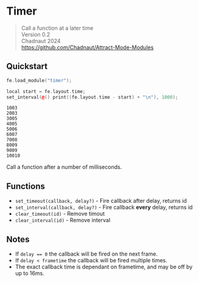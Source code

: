 # Timer

> Call a function at a later time  
> Version 0.2  
> Chadnaut 2024  
> https://github.com/Chadnaut/Attract-Mode-Modules

## Quickstart

```cpp
fe.load_module("timer");

local start = fe.layout.time;
set_interval(@() print((fe.layout.time - start) + "\n"), 1000);
```

```log
1003
2003
3005
4005
5006
6007
7008
8009
9009
10010
```

Call a function after a number of milliseconds.

## Functions

- `set_timeout(callback, delay?)` - Fire callback after delay, returns id
- `set_interval(callback, delay?)` - Fire callback **every** delay, returns id
- `clear_timeout(id)` - Remove timout
- `clear_interval(id)` - Remove interval

## Notes

- If `delay == 0` the callback will be fired on the next frame.
- If `delay < frametime` the callback will be fired multiple times.
- The exact callback time is dependant on frametime, and may be off by up to 16ms.